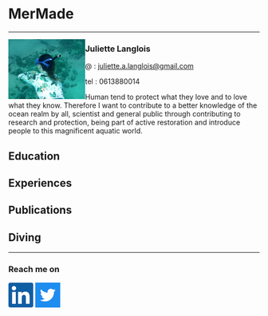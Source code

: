 # MerMade
________________
<img align="left" src="/images/freedivingjuju.png"> <h3>**Juliette Langlois**</h3>

@ :   juliette.a.langlois@gmail.com

tel : 0613880014



Human tend to protect what they love and to love what they know. Therefore I want to contribute to a better knowledge of the ocean realm by all, scientist and general public through contributing to research and protection, being part of active restoration and introduce people to this magnificent aquatic world.
  
## Education

## Experiences

## Publications

## Diving


_________________________________

### Reach me on

[![linkedin](/images/linkedin.png)](https://www.linkedin.com/in/juliette-langlois-838271109/) [![twitter](/images/twitter.png)](https://twitter.com/Juliette__L) 

